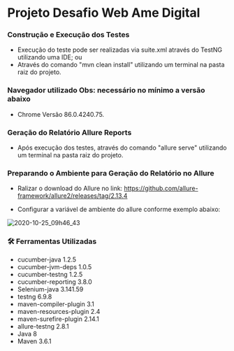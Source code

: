 # Projeto Desafio Web Ame Digital #

### Construção e Execução dos Testes

 - Execução do teste pode ser realizadas via suite.xml através do TestNG utilizando uma IDE; ou
 - Através do comando "mvn clean install" utilizando um terminal na pasta raiz do projeto.
 
 ### Navegador utilizado Obs: necessário no mínimo a versão abaixo
 
 - Chrome Versão 86.0.4240.75.
 
 ### Geração do Relatório Allure Reports
 
 - Após execução dos testes, através do comando "allure serve" utilizando um terminal na pasta raiz do projeto.

### Preparando o Ambiente para Geração do Relatório no Allure

- Ralizar o download do Allure no link: https://github.com/allure-framework/allure2/releases/tag/2.13.4

- Configurar a variável de ambiente do allure conforme exemplo abaixo:

![2020-10-25_09h46_43](https://user-images.githubusercontent.com/58958711/97107685-9d56e800-16a7-11eb-8fb0-e0d7efb8fd31.jpg)

### 🛠️ Ferramentas Utilizadas
- cucumber-java 1.2.5
- cucumber-jvm-deps 1.0.5
- cucumber-testng 1.2.5
- cucumber-reporting 3.8.0
- Selenium-java 3.141.59
- testng 6.9.8
- maven-compiler-plugin 3.1
- maven-resources-plugin 2.4
- maven-surefire-plugin 2.14.1
- allure-testng 2.8.1
- Java 8
- Maven 3.6.1

